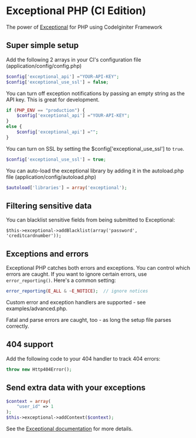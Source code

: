 # Exceptional PHP (CI Edition)

The power of [Exceptional](http://getexceptional.com) for PHP using CodeIginiter Framework

## Super simple setup
Add the following 2 arrays in your CI's configuration file (application/config/config.php)

```php
$config['exceptional_api'] ="YOUR-API-KEY";
$config['exceptional_use_ssl'] = false;
```

You can turn off exception notifications by passing an empty string as the API key.  This is great for development.

```php
if (PHP_ENV == "production") {
	$config['exceptional_api'] ="YOUR-API-KEY";
}
else {
	$config['exceptional_api'] ="";
}
```

You can turn on SSL by setting the $config['exceptional_use_ssl'] to `true`.

```php
$config['exceptional_use_ssl'] = true;
```

You can auto-load the exceptional library by adding it in the autoload.php file (application/config/autoload.php)

```php
$autoload['libraries'] = array('exceptional');
```


## Filtering sensitive data

You can blacklist sensitive fields from being submitted to Exceptional:

```
$this->exceptional->addBlacklist(array('password', 'creditcardnumber'));
```

## Exceptions and errors

Exceptional PHP catches both errors and exceptions. You can control which errors are caught. If you want to ignore certain errors, use `error_reporting()`. Here's a common setting:

```php
error_reporting(E_ALL & ~E_NOTICE);  // ignore notices
```

Custom error and exception handlers are supported - see examples/advanced.php.

Fatal and parse errors are caught, too - as long the setup file parses correctly.

## 404 support

Add the following code to your 404 handler to track 404 errors:

```php
throw new Http404Error();
```

## Send extra data with your exceptions

```php
$context = array(
    "user_id" => 1
);
$this->exceptional->addContext($context);
```

See the [Exceptional documentation](http://docs.getexceptional.com/extras/context/) for more details.

